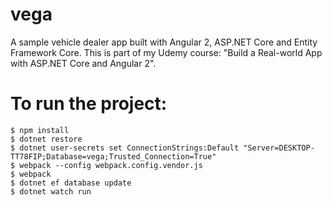 # vega
A sample vehicle dealer app built with Angular 2, ASP.NET Core and Entity Framework Core. This is part of my Udemy course: "Build a Real-world App with ASP.NET Core and Angular 2".

# To run the project: 
```
$ npm install
$ dotnet restore
$ dotnet user-secrets set ConnectionStrings:Default "Server=DESKTOP-TT78FIP;Database=vega;Trusted_Connection=True"
$ webpack --config webpack.config.vendor.js
$ webpack 
$ dotnet ef database update
$ dotnet watch run 
```
